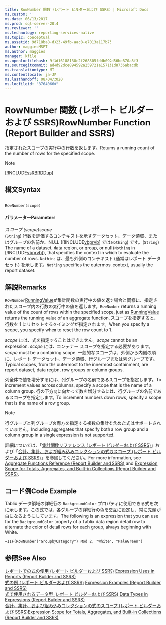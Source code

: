 ```yaml
---
title: RowNumber 関数 (レポート ビルダーおよび SSRS) | Microsoft Docs
ms.custom: ''
ms.date: 06/13/2017
ms.prod: sql-server-2014
ms.reviewer: ''
ms.technology: reporting-services-native
ms.topic: conceptual
ms.assetid: 9d718ba8-d323-49fb-aac8-e7013a117b75
author: maggiesMSFT
ms.author: maggies
manager: kfile
ms.openlocfilehash: 9f3d16188138c2f268305fddb092d56be870a3f3
ms.sourcegitcommit: ad4d92dce894592a259721a1571b1d8736abacdb
ms.translationtype: MT
ms.contentlocale: ja-JP
ms.lasthandoff: 08/04/2020
ms.locfileid: "87640660"
---
```

# <a name="rownumber-function-report-builder-and-ssrs"></a><span data-ttu-id="aab70-102">RowNumber 関数 (レポート ビルダーおよび SSRS)</span><span class="sxs-lookup"><span data-stu-id="aab70-102">RowNumber Function (Report Builder and SSRS)</span></span>
  <span data-ttu-id="aab70-103">指定されたスコープの実行中の行数を返します。</span><span class="sxs-lookup"><span data-stu-id="aab70-103">Returns a running count of the number of rows for the specified scope.</span></span>  
  
> [!NOTE]  
>  [!INCLUDE[ssRBRDDup](../../includes/ssrbrddup-md.md)]  
  
## <a name="syntax"></a><span data-ttu-id="aab70-104">構文</span><span class="sxs-lookup"><span data-stu-id="aab70-104">Syntax</span></span>  
  
```  
  
RowNumber(scope)  
```  
  
#### <a name="parameters"></a><span data-ttu-id="aab70-105">パラメーター</span><span class="sxs-lookup"><span data-stu-id="aab70-105">Parameters</span></span>  
 <span data-ttu-id="aab70-106">*スコープ (scope)*</span><span class="sxs-lookup"><span data-stu-id="aab70-106">*scope*</span></span>  
 <span data-ttu-id="aab70-107">(`String`) 行数を評価するコンテキストを示すデータセット、データ領域、またはグループの名前か、NULL ([!INCLUDE[vbprvb](../../includes/vbprvb-md.md)] では `Nothing`) です。</span><span class="sxs-lookup"><span data-stu-id="aab70-107">(`String`) The name of a dataset, data region, or group, or null (`Nothing` in [!INCLUDE[vbprvb](../../includes/vbprvb-md.md)]), that specifies the context in which to evaluate the number of rows.</span></span> <span data-ttu-id="aab70-108">`Nothing` は、最も外側のコンテキスト (通常はレポート データセット) を示します。</span><span class="sxs-lookup"><span data-stu-id="aab70-108">`Nothing` specifies the outermost context, usually the report dataset.</span></span>  
  
## <a name="remarks"></a><span data-ttu-id="aab70-109">解説</span><span class="sxs-lookup"><span data-stu-id="aab70-109">Remarks</span></span>  
 <span data-ttu-id="aab70-110">`RowNumber`[RunningValue](report-builder-functions-runningvalue-function.md)が集計関数の実行中の値を返す場合と同様に、指定されたスコープ内の行数の実行中の値を返します。</span><span class="sxs-lookup"><span data-stu-id="aab70-110">`RowNumber` returns a running value of the count of rows within the specified scope, just as [RunningValue](report-builder-functions-runningvalue-function.md) returns the running value of an aggregate function.</span></span> <span data-ttu-id="aab70-111">スコープを指定すると、行数を 1 にリセットするタイミングが指定されます。</span><span class="sxs-lookup"><span data-stu-id="aab70-111">When you specify a scope, you specify when to reset the row count to 1.</span></span>  
  
 <span data-ttu-id="aab70-112">*scope* には、式を指定することはできません。</span><span class="sxs-lookup"><span data-stu-id="aab70-112">*scope* cannot be an expression.</span></span> <span data-ttu-id="aab70-113">*scope* には、コンテナー スコープを指定する必要があります。</span><span class="sxs-lookup"><span data-stu-id="aab70-113">*scope* must be a containing scope.</span></span> <span data-ttu-id="aab70-114">一般的なスコープは、外側から内側の順に、レポート データセット、データ領域、行グループまたは列グループです。</span><span class="sxs-lookup"><span data-stu-id="aab70-114">Typical scopes, from the outermost to the innermost containment, are report dataset, data region, row groups or column groups.</span></span>  
  
 <span data-ttu-id="aab70-115">列全体で値を増分するには、列グループの名前であるスコープを指定します。</span><span class="sxs-lookup"><span data-stu-id="aab70-115">To increment values across columns, specify a scope that is the name of a column group.</span></span> <span data-ttu-id="aab70-116">行の下方向に向かって数を増分するには、行グループの名前であるスコープを指定します。</span><span class="sxs-lookup"><span data-stu-id="aab70-116">To increment numbers down rows, specify a scope that is the name of a row group.</span></span>  
  
> [!NOTE]  
>  <span data-ttu-id="aab70-117">行グループと列グループの両方を指定する複数の集計を含めた式はサポートされていません。</span><span class="sxs-lookup"><span data-stu-id="aab70-117">Including aggregates that specify both a row group and a column group in a single expression is not supported.</span></span>  
  
 <span data-ttu-id="aab70-118">詳細については、「[集計関数リファレンス &#40;レポート ビルダーおよび SSRS&#41;](report-builder-functions-aggregate-functions-reference.md)」および「[合計、集計、および組み込みコレクションの式のスコープ &#40;レポート ビルダーおよび SSRS&#41;](expression-scope-for-totals-aggregates-and-built-in-collections.md)」を参照してください。</span><span class="sxs-lookup"><span data-stu-id="aab70-118">For more information, see [Aggregate Functions Reference &#40;Report Builder and SSRS&#41;](report-builder-functions-aggregate-functions-reference.md) and [Expression Scope for Totals, Aggregates, and Built-in Collections &#40;Report Builder and SSRS&#41;](expression-scope-for-totals-aggregates-and-built-in-collections.md).</span></span>  
  
## <a name="code-example"></a><span data-ttu-id="aab70-119">コード例</span><span class="sxs-lookup"><span data-stu-id="aab70-119">Code Example</span></span>  
 <span data-ttu-id="aab70-120">Tablix データ領域の詳細行の `BackgroundColor` プロパティに使用できる式を次に示します。この式では、各グループの詳細行の色を交互に設定し、常に先頭が白になるようにしています。</span><span class="sxs-lookup"><span data-stu-id="aab70-120">The following is an expression that you can use for the `BackgroundColor` property of a Tablix data region detail row to alternate the color of detail rows for each group, always beginning with White.</span></span>  
  
```  
=IIF(RowNumber("GroupbyCategory") Mod 2, "White", "PaleGreen")  
```  
  
## <a name="see-also"></a><span data-ttu-id="aab70-121">参照</span><span class="sxs-lookup"><span data-stu-id="aab70-121">See Also</span></span>  
 <span data-ttu-id="aab70-122">[レポートでの式の使用 (レポート ビルダーおよび SSRS)](expression-uses-in-reports-report-builder-and-ssrs.md) </span><span class="sxs-lookup"><span data-stu-id="aab70-122">[Expression Uses in Reports &#40;Report Builder and SSRS&#41;](expression-uses-in-reports-report-builder-and-ssrs.md) </span></span>  
 <span data-ttu-id="aab70-123">[式の例 (レポート ビルダーおよび SSRS)](expression-examples-report-builder-and-ssrs.md) </span><span class="sxs-lookup"><span data-stu-id="aab70-123">[Expression Examples &#40;Report Builder and SSRS&#41;](expression-examples-report-builder-and-ssrs.md) </span></span>  
 <span data-ttu-id="aab70-124">[式で使用されるデータ型 &#40;レポート ビルダーおよび SSRS&#41;](expressions-report-builder-and-ssrs.md) </span><span class="sxs-lookup"><span data-stu-id="aab70-124">[Data Types in Expressions &#40;Report Builder and SSRS&#41;](expressions-report-builder-and-ssrs.md) </span></span>  
 [<span data-ttu-id="aab70-125">合計、集計、および組み込みコレクションの式のスコープ (レポート ビルダーおよび SSRS)</span><span class="sxs-lookup"><span data-stu-id="aab70-125">Expression Scope for Totals, Aggregates, and Built-in Collections &#40;Report Builder and SSRS&#41;</span></span>](expression-scope-for-totals-aggregates-and-built-in-collections.md)  
  
  
